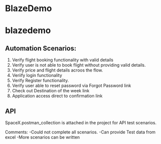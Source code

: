 # BlazeDemo

# blazedemo
Automation Scenarios:
----------------------------------
1. Verify flight booking functionality with valid details
2. Verify user is not able to book flight without providing valid details.
3. Verify price and flight details acroos the flow.
4. Veriify login functionality
5. Verify Register functionality.
6. Verify user able to reset password via Forgot Password link
7. Check out Destination of the week link
8. Application access direct to confirmation link


API
-------------
SpaceX.postman_collection is attached in the project for API test scenarios.

Comments:
-Could not complete all scenarios. 
-Can provide Test data from excel
-More scenarios can be written




